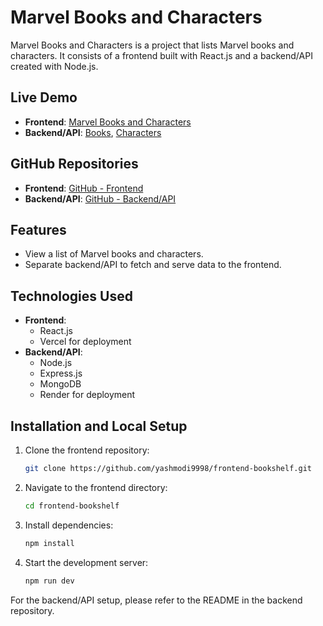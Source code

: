 
# Marvel Books and Characters

Marvel Books and Characters is a project that lists Marvel books and characters. It consists of a frontend built with React.js and a backend/API created with Node.js.

## Live Demo

- **Frontend**: [Marvel Books and Characters](https://bookshelf-sigma-ten.vercel.app/)
- **Backend/API**: [Books](https://backend-bookshelf.onrender.com/books), [Characters](https://backend-bookshelf.onrender.com/characters)

## GitHub Repositories

- **Frontend**: [GitHub - Frontend](https://github.com/yashmodi9998/frontend-bookshelf)
- **Backend/API**: [GitHub - Backend/API](https://github.com/yashmodi9998/backend-bookshelf)

## Features

- View a list of Marvel books and characters.
- Separate backend/API to fetch and serve data to the frontend.

## Technologies Used

- **Frontend**:
  - React.js
  - Vercel for deployment
- **Backend/API**:
  - Node.js
  - Express.js
  - MongoDB
  - Render for deployment

## Installation and Local Setup

1. Clone the frontend repository:

   ```bash
   git clone https://github.com/yashmodi9998/frontend-bookshelf.git
   ```

2. Navigate to the frontend directory:

   ```bash
   cd frontend-bookshelf
   ```

3. Install dependencies:

   ```bash
   npm install
   ```

4. Start the development server:

   ```bash
   npm run dev
   ```

For the backend/API setup, please refer to the README in the backend repository.

